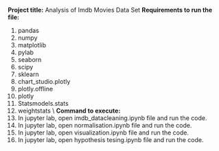 **Project title:**  Analysis of Imdb Movies Data Set
**Requirements to run the file:**
1. pandas
2. numpy
3. matplotlib
4. pylab
5. seaborn
6. scipy
7. sklearn
8. chart_studio.plotly
9. plotly.offline
10. plotly
11. Statsmodels.stats
12. weightstats
\\
**Command to execute:**
1. In jupyter lab, open imdb_datacleaning.ipynb file and run the code.
2. In jupyter lab, open normalisation.ipynb file and run the code.
3. In jupyter lab, open visualization.ipynb file and run the code.
4. In jupyter lab, open hypothesis tesing.ipynb file and run the code.


